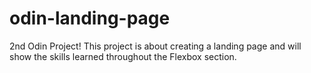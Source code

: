 # odin-landing-page
2nd Odin Project!
This project is about creating a landing page and will show the skills learned throughout the Flexbox section.
